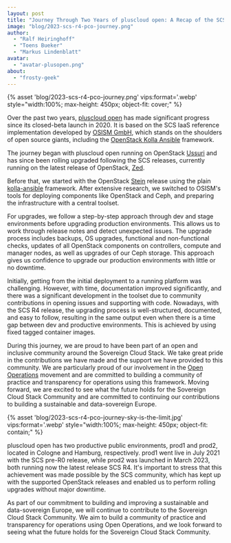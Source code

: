 ```yaml
---
layout: post
title: "Journey Through Two Years of pluscloud open: A Recap of the SCS Stack Upgrade Path"
image: "blog/2023-scs-r4-pco-journey.png"
author:
  - "Ralf Heiringhoff"
  - "Toens Bueker"
  - "Markus Lindenblatt"
avatar:
  - "avatar-plusopen.png"
about:
  - "frosty-geek"
---
```


{% asset 'blog/2023-scs-r4-pco-journey.png' vips:format='.webp' style="width:100%; max-height: 450px; object-fit: cover;" %}

Over the past two years, [pluscloud open](https://www.plusserver.com/en/products/pluscloud-open) has made significant progress since its closed-beta launch in 2020. It is based on the SCS IaaS reference implementation developed by [OSISM GmbH](https://osism.tech), which stands on the shoulders of open source giants, including the [OpenStack Kolla Ansible](https://docs.openstack.org/kolla-ansible/latest/) framework.

The journey began with pluscloud open running on OpenStack [Ussuri](https://releases.openstack.org/ussuri/index.html) and has since been rolling upgraded following the SCS releases, currently running on the latest release of OpenStack, [Zed](https://releases.openstack.org/zed/index.html).

Before that, we started with the OpenStack [Stein](https://releases.openstack.org/stein/index.html) release using the plain [kolla-ansible](https://docs.openstack.org/kolla-ansible/stein/) framework. After extensive research, we switched to OSISM's tools for deploying components like OpenStack and Ceph, and preparing the infrastructure with a central toolset.

For upgrades, we follow a step-by-step approach through dev and stage environments before upgrading production environments. This allows us to work through release notes and detect unexpected issues. The upgrade process includes backups, OS upgrades, functional and non-functional checks, updates of all OpenStack components on controllers, compute and manager nodes, as well as upgrades of our Ceph storage. This approach gives us confidence to upgrade our production environments with little or no downtime.

Initially, getting from the initial deployment to a running platform was challenging. However, with time, documentation improved significantly, and there was a significant development in the toolset due to community contributions in opening issues and supporting with code. Nowadays, with the SCS R4 release, the upgrading process is well-structured, documented, and easy to follow, resulting in the same output even when there is a time gap between dev and productive environments. This is achieved by using fixed tagged container images.

During this journey, we are proud to have been part of an open and inclusive community around the Sovereign Cloud Stack. We take great pride in the contributions we have made and the support we have provided to this community. We are particularly proud of our involvement in the [Open Operations](https://openoperations.org/) movement and are committed to building a community of practice and transparency for operations using this framework. Moving forward, we are excited to see what the future holds for the Sovereign Cloud Stack Community and are committed to continuing our contributions to building a sustainable and data-sovereign Europe.

{% asset 'blog/2023-scs-r4-pco-journey-sky-is-the-limit.jpg' vips:format='.webp' style="width:100%; max-height: 450px; object-fit: contain;" %}

pluscloud open has two productive public environments, prod1 and prod2, located in Cologne and Hamburg, respectively. prod1 went live in July 2021 with the SCS pre-R0 release, while prod2 was launched in March 2023, both running now the latest release SCS R4. It's important to stress that this achievement was made possible by the SCS community, which has kept up with the supported OpenStack releases and enabled us to perform rolling upgrades without major downtime.

As part of our commitment to building and improving a sustainable and data-sovereign Europe, we will continue to contribute to the Sovereign Cloud Stack Community. We aim to build a community of practice and transparency for operations using Open Operations, and we look forward to seeing what the future holds for the Sovereign Cloud Stack Community.

